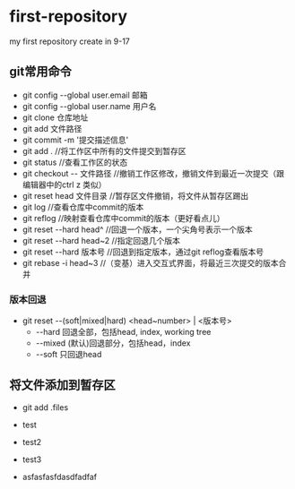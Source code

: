 # first-repository
my first repository create in 9-17

## git常用命令

- git config --global user.email 邮箱
- git config --global user.name 用户名
- git clone 仓库地址
- git add 文件路径
- git commit -m '提交描述信息'
- git add .     //将工作区中所有的文件提交到暂存区
- git status    //查看工作区的状态
- git checkout -- 文件路径      //撤销工作区修改，撤销文件到最近一次提交（跟编辑器中的ctrl z 类似）
- git reset head 文件目录       //暂存区文件撤销，将文件从暂存区踢出
- git log       //查看仓库中commit的版本
- git reflog        //映射查看仓库中commit的版本（更好看点儿）
- git reset --hard head^        //回退一个版本，一个尖角号表示一个版本
- git reset --hard head~2       //指定回退几个版本
- git reset --hard 版本号       //回退到指定版本，通过git reflog查看版本号
- git rebase -i head~3      //（变基）进入交互式界面，将最近三次提交的版本合并


### 版本回退
- git reset --(soft|mixed|hard) <head~number> | <版本号>
    - --hard 回退全部，包括head, index, working tree
    - --mixed (默认)回退部分，包括head，index
    - --soft 只回退head

## 将文件添加到暂存区

- git add .files

- test

- test2

- test3

- asfasfasfdasdfadfaf